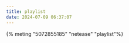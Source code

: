 ```yaml
---
title: playlist
date: 2024-07-09 06:37:07
---
```

 <!-- 简单示例 (id, server, type)  -->
{% meting "5072855185" "netease" "playlist"%}